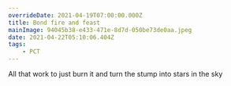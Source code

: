 ```yaml
---
overrideDate: 2021-04-19T07:00:00.000Z
title: Bond fire and feast
mainImage: 94045b38-e433-471e-8d7d-050be73de0aa.jpeg
date: 2021-04-22T05:10:06.404Z
tags: 
    - PCT
---
```

All that work to just burn it and turn the stump into stars in the sky